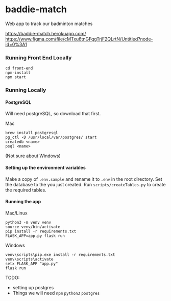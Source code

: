 # baddie-match
Web app to track our badminton matches

https://baddie-match.herokuapp.com/
https://www.figma.com/file/cMTxu6tnGFqgTrjF2QLrtN/Untitled?node-id=0%3A1

### Running Front End Locally
```
cd front-end
npm-install
npm start
```

### Running Locally
#### PostgreSQL
Will need postgreSQL, so download that first.

Mac
```
brew install postgresql
pg_ctl -D /usr/local/var/postgres/ start
createdb <name>
psql <name>
```
(Not sure about Windows)

#### Setting up the environment variables
Make a copy of `.env.sample` and rename it to `.env` in the root directory. Set the database to the <name> you just created.
Run `scripts/createTables.py` to create the required tables.

#### Running the app
Mac/Linux
```
python3 -m venv venv
source venv/bin/activate
pip install -r requirements.txt
FLASK_APP=app.py flask run
```
Windows
```
venv\scripts\pip.exe install -r requirements.txt
venv\scripts\activate
setx FLASK_APP "app.py"
flask run
```

TODO:
* setting up postgres
* Things we will need `npm` `python3` `postgres`
